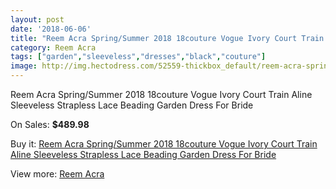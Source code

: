```yaml
---
layout: post
date: '2018-06-06'
title: "Reem Acra Spring/Summer 2018 18couture Vogue Ivory Court Train Aline Sleeveless Strapless Lace Beading Garden Dress For Bride"
category: Reem Acra
tags: ["garden","sleeveless","dresses","black","couture"]
image: http://img.hectodress.com/52559-thickbox_default/reem-acra-spring-summer-2018-18couture-vogue-ivory-court-train-aline-sleeveless-strapless-lace-beading-garden-dress-for-bride.jpg
---
```

Reem Acra Spring/Summer 2018 18couture Vogue Ivory Court Train Aline Sleeveless Strapless Lace Beading Garden Dress For Bride

On Sales: **$489.98**
<a href="https://www.hectodress.com/reem-acra/16546-reem-acra-spring-summer-2018-18couture-vogue-ivory-court-train-aline-sleeveless-strapless-lace-beading-garden-dress-for-bride.html"><amp-img layout="responsive" width="600" height="600" src="//img.hectodress.com/52559-thickbox_default/reem-acra-spring-summer-2018-18couture-vogue-ivory-court-train-aline-sleeveless-strapless-lace-beading-garden-dress-for-bride.jpg" alt="Reem Acra Spring/Summer 2018 18couture Vogue Ivory Court Train Aline Sleeveless Strapless Lace Beading Garden Dress For Bride 0" /></a>

Buy it: [Reem Acra Spring/Summer 2018 18couture Vogue Ivory Court Train Aline Sleeveless Strapless Lace Beading Garden Dress For Bride](https://www.hectodress.com/reem-acra/16546-reem-acra-spring-summer-2018-18couture-vogue-ivory-court-train-aline-sleeveless-strapless-lace-beading-garden-dress-for-bride.html "Reem Acra Spring/Summer 2018 18couture Vogue Ivory Court Train Aline Sleeveless Strapless Lace Beading Garden Dress For Bride")

View more: [Reem Acra](https://www.hectodress.com/329-reem-acra "Reem Acra")